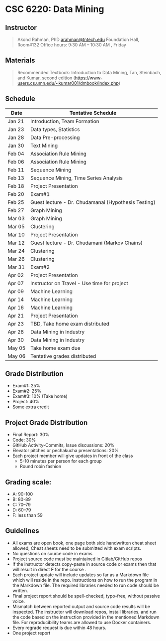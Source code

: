 # CSC 6220: Data Mining 

## Instructor 

> Akond Rahman, PhD 
> arahman@tntech.edu 
> Foundation Hall, Room#132
> Office hours: 9:30 AM – 10:30 AM , Friday 


## Materials 

> Recommended Textbook:  Introduction to Data Mining, Tan, Steinbach, and Kumar, second edition (https://www-users.cs.umn.edu/~kumar001/dmbook/index.php)

## Schedule 



| Date    | Tentative Schedule                                                                                                                                              |
|---------|-----------------------------------------------------------------------------------------------------------------------------------------------------------------|
| Jan 21  | Introduction, Team Formation                                                                                          |
| Jan 23  | Data types, Statistics                                                                                             |
| Jan 28  | Data Pre-processing                                                                                                      |
| Jan 30  | Text Mining                                                                                               |
| Feb 04  | Association Rule Mining                                                                                                   |
| Feb 06  | Association Rule Mining                                                                                                   |
| Feb 11  | Sequence Mining                                                                                           |
| Feb 13  | Sequence Mining, Time Series Analysis                                                                         |
| Feb 18  | Project Presentation                         |
| Feb 20  | Exam#1       |
| Feb 25  | Guest lecture - Dr. Chudamanai (Hypothesis Testing)                                          |
| Feb 27  | Graph Mining                                                                                   |
| Mar 03  | Graph Mining                                                                           |
| Mar 05  | Clustering    |
| Mar 10  | Project Presentation   |
| Mar 12  | Guest lecture - Dr. Chudamani (Markov Chains)               |
| Mar 24  | Clustering  |
| Mar 26  | Clustering  | 
| Mar 31  | Exam#2  |                                             
| Apr 02  | Project Presentation |                 
| Apr 07  | Instructor on Travel - Use time for project  |
| Apr 09  | Machine Learning  |
| Apr 14  | Machine Learning   |
| Apr 16  | Machine Learning    |
| Apr 21  | Project Presentation  |
| Apr 23  | TBD, Take home exam distributed  |
| Apr 28  | Data Mining in Industry   |
| Apr 30  | Data Mining in Industry  |
| May 05  | Take home exam due  |
| May 06  | Tentative grades distributed  |

 
## Grade Distribution 

- Exam#1: 25%
- Exam#2: 25%
- Exam#3: 10% (Take home)
- Project: 40% 
- Some extra credit 

## Project Grade Distribution 
- Final Report: 30%
- Code: 30% 
- GitHub Activity-Commits, Issue discussions: 20% 
- Elevator pitches or pechakucha presentations: 20% 
- Each project member will give updates in front of the class 
  - 5-10 minutes per person for each group 
  - Round robin fashion 


## Grading scale: 
  - A: 90-100 
  - B: 80-89 
  - C: 70–79 
  - D: 60–79 
  - F: less than 59

## Guidelines
- All exams are open book, one page both side handwritten cheat sheet allowed, Cheat sheets need to be submitted with exam scripts. 
- No questions on source code in exams 
- Project source code must be maintained in Gitlab/GitHub repos 
- If the instructor detects copy-paste in source code or exams then that will result in direct **F** for the course .  
- Each project update will include updates so far as a Markdown file which will reside in the repo. Instructions on how to run the program in the Markdown file. The required libraries needed to run code should be written.  
- Final project report should be spell-checked, typo-free, without passive voice. 
- Mismatch between reported output and source code results will be inspected. The instructor will download repos, install libraries, and run the code based on the instruction provided in the mentioned Markdown file. For reproducibility teams are allowed to use Docker containers.   
- Every regrade request is due within 48 hours. 
- One project report 
